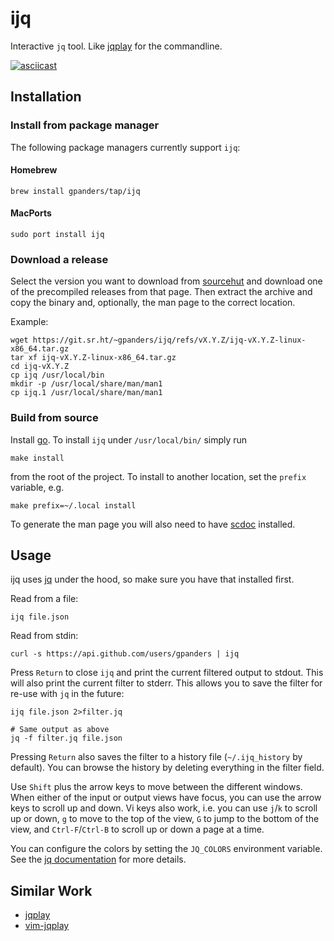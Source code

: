 ijq
===

Interactive `jq` tool. Like [jqplay] for the commandline.

[![asciicast](https://asciinema.org/a/bIyt8DWu3L3QAP1BMKefoaUob.svg)](https://asciinema.org/a/bIyt8DWu3L3QAP1BMKefoaUob)

[jqplay]: https://jqplay.org

Installation
------------

### Install from package manager

The following package managers currently support `ijq`:

#### Homebrew

    brew install gpanders/tap/ijq

#### MacPorts

    sudo port install ijq

### Download a release

Select the version you want to download from [sourcehut] and download one of
the precompiled releases from that page. Then extract the archive and copy the
binary and, optionally, the man page to the correct location.

Example:

    wget https://git.sr.ht/~gpanders/ijq/refs/vX.Y.Z/ijq-vX.Y.Z-linux-x86_64.tar.gz
    tar xf ijq-vX.Y.Z-linux-x86_64.tar.gz
    cd ijq-vX.Y.Z
    cp ijq /usr/local/bin
    mkdir -p /usr/local/share/man/man1
    cp ijq.1 /usr/local/share/man/man1

[sourcehut]: https://git.sr.ht/~gpanders/ijq/refs

### Build from source

Install [go]. To install `ijq` under `/usr/local/bin/` simply run

    make install

from the root of the project. To install to another location, set the `prefix`
variable, e.g.

    make prefix=~/.local install

To generate the man page you will also need to have [scdoc] installed.

[go]: https://golang.org/dl/
[scdoc]: https://sr.ht/~sircmpwn/scdoc

Usage
-----

ijq uses [jq] under the hood, so make sure you have that installed first.

Read from a file:

    ijq file.json

Read from stdin:

    curl -s https://api.github.com/users/gpanders | ijq

Press `Return` to close `ijq` and print the current filtered output to stdout.
This will also print the current filter to stderr. This allows you to save the
filter for re-use with `jq` in the future:

    ijq file.json 2>filter.jq

    # Same output as above
    jq -f filter.jq file.json

Pressing `Return` also saves the filter to a history file (`~/.ijq_history` by
default).  You can browse the history by deleting everything in the filter
field.

Use `Shift` plus the arrow keys to move between the different windows. When
either of the input or output views have focus, you can use the arrow keys to
scroll up and down. Vi keys also work, i.e. you can use `j`/`k` to scroll up or
down, `g` to move to the top of the view, `G` to jump to the bottom of the
view, and `Ctrl-F`/`Ctrl-B` to scroll up or down a page at a time.

You can configure the colors by setting the `JQ_COLORS` environment variable.
See the [jq documentation][colors] for more details.

[jq]: https://stedolan.github.io/jq/
[colors]: https://stedolan.github.io/jq/manual/#Colors

Similar Work
------------

- [jqplay]
- [vim-jqplay]

[vim-jqplay]: https://github.com/bfrg/vim-jqplay
